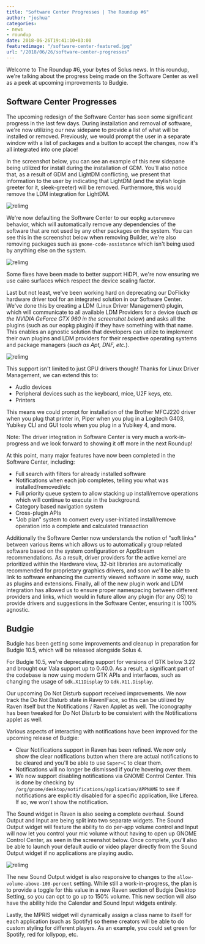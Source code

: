 ```yaml
---
title: "Software Center Progresses | The Roundup #6"
author: "joshua"
categories:
- news
- roundup
date: 2018-06-26T19:41:10+03:00
featuredimage: "/software-center-featured.jpg"
url: "/2018/06/26/software-center-progresses"
---
```


Welcome to The Roundup #6, your bytes of Solus news. In this roundup, we're talking about the progress being made on the Software Center as well as a peek at upcoming improvements to Budgie.
<!--more-->

## Software Center Progresses

The upcoming redesign of the Software Center has seen some significant progress in the last few days. During installation and removal of software, we're now utilizing our new sidepane to provide a list of what will be installed or removed. Previously, we would prompt the user in a separate window with a list of packages and a button to accept the changes, now it's all integrated into one place!

In the screenshot below, you can see an example of this new sidepane being utilized for install during the installation of GDM. You'll also notice that, as a result of GDM and LightDM conflicting, we present that information to the user by indicating that LightDM (and the stylish login greeter for it, sleek-greeter) will be removed. Furthermore, this would remove the LDM integration for LightDM.

![relimg](software-center-gdm.jpg)

We're now defaulting the Software Center to our eopkg `autoremove` behavior, which will automatically remove any dependencies of the software that are not used by any other packages on the system. You can see this in the screenshot below when removing Builder, we're also removing packages such as `gnome-code-assistance` which isn't being used by anything else on the system.

![relimg](software-center-removal.jpg)

Some fixes have been made to better support HiDPI, we're now ensuring we use cairo surfaces which respect the device scaling factor.

Last but not least, we've been working hard on deprecating our DoFlicky hardware driver tool for an integrated solution in our Software Center. We've done this by creating a LDM (Linux Driver Management) plugin, which will communicate to all available LDM Providers for a device (*such as the NVIDIA GeForce GTX 960 in the screenshot below*) and asks all the plugins (such as our eopkg plugin) if they have something with that name. This enables an agnostic solution that developers can utilize to implement their own plugins and LDM providers for their respective operating systems and package managers (*such as Apt, DNF, etc.*).

![relimg](software-center-gpu.jpg)

This support isn't limited to just GPU drivers though! Thanks for Linux Driver Management, we can extend this to:

- Audio devices
- Peripheral devices such as the keyboard, mice, U2F keys, etc.
- Printers

This means we could prompt for installation of the Brother MFCJ220 driver when you plug that printer in, Piper when you plug in a Logitech G403, Yubikey CLI and GUI tools when you plug in a Yubikey 4, and more.

Note: The driver integration in Software Center is very much a work-in-progress and we look forward to showing it off more in the next Roundup!

At this point, many major features have now been completed in the Software Center, including:

- Full search with filters for already installed software
- Notifications when each job completes, telling you what was installed/removed/etc
- Full priority queue system to allow stacking up install/remove operations which will continue to execute in the background.
- Category based navigation system
- Cross-plugin APIs
- "Job plan" system to convert every user-initiated install/remove operation into a complete and calculated transaction

Additionally the Software Center now understands the notion of "soft links" between various items which allows us to automatically group related software based on the system configuration or AppStream recommendations. As a result, driver providers for the active kernel are prioritized within the Hardware view, 32-bit libraries are automatically recommended for proprietary graphics drivers, and soon we'll be able to link to software enhancing the currently viewed software in some way, such as plugins and extensions. Finally, all of the new plugin work and LDM integration has allowed us to ensure proper namespacing between different providers and links, which would in future allow any plugin (for any OS) to provide drivers and suggestions in the Software Center, ensuring it is 100% agnostic.

## Budgie

Budgie has been getting some improvements and cleanup in preparation for Budgie 10.5, which will be released alongside Solus 4.

For Budgie 10.5, we're deprecating support for versions of GTK below 3.22 and brought our Vala support up to 0.40.0. As a result, a significant part of the codebase is now using modern GTK APIs and interfaces, such as changing the usage of `Gdk.X11Display` to `Gdk.X11.Display`.

Our upcoming Do Not Disturb support received improvements. We now track the Do Not Disturb state in RavenIFace, so this can be utilized by Raven itself but the Notifications / Raven Applet as well. The iconography has been tweaked for Do Not Disturb to be consistent with the Notifications applet as well.

Various aspects of interacting with notifications have been improved for the upcoming release of Budgie:

- Clear Notifications support in Raven has been refined. We now only show the clear notifications button when there are actual notifications to be cleared and you'll be able to use `Super+C` to clear them.
- Notifications will no longer be dismissed if you're hovering over them.
- We now support disabling notifications via GNOME Control Center. This is done by checking by `/org/gnome/desktop/notifications/application/APPNAME` to see if notifications are explicitly disabled for a specific application, like Liferea. If so, we won't show the notification.

The Sound widget in Raven is also seeing a complete overhaul. Sound Output and Input are being split into two separate widgets. The Sound Output widget will feature the ability to do per-app volume control and Input will now let you control your mic volume without having to open up GNOME Control Center, as seen in the screenshot below. Once complete, you'll also be able to launch your default audio or video player directly from the Sound Output widget if no applications are playing audio.

![relimg](budgie-sound-widgets.jpg)

The new Sound Output widget is also responsive to changes to the `allow-volume-above-100-percent` setting. While still a work-in-progress, the plan is to provide a toggle for this value in a new Raven section of Budgie Desktop Setting, so you can opt to go up to 150% volume. This new section will also have the ability hide the Calendar and Sound Input widgets entirely.

Lastly, the MPRIS widget will dynamically assign a class name to itself for each application (such as Spotify) so theme creators will be able to do custom styling for different players. As an example, you could set green for Spotify, red for lollypop, etc.
